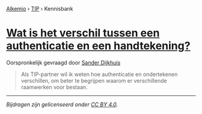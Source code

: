 [Alkemio](https://welcome.alkem.io/) › [TIP](https://alkem.io/tip/dashboard) › Kennisbank
# [Wat is het verschil tussen een authenticatie en een handtekening?](https://alkem.io/tip/collaboration/watishetverschil-2823)
Oorspronkelijk gevraagd door [Sander Dijkhuis](https://alkem.io/user/sander-dijkhuis-3912)
>Als TIP-partner wil ik weten hoe authenticatie en ondertekenen verschillen, om beter te begrijpen waarom er verschillende raamwerken voor bestaan.
* * *
_Bijdragen zijn gelicenseerd onder [CC BY 4.0](https://creativecommons.org/licenses/by/4.0/deed.nl)._
